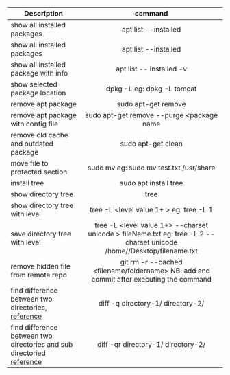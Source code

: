 | Description                                                                                                                                                |                                                             command                                                             |
| ---------------------------------------------------------------------------------------------------------------------------------------------------------- | :-----------------------------------------------------------------------------------------------------------------------------: |
| show all installed packages                                                                                                                                |                                                      apt list --installed                                                       |
| show all installed packages                                                                                                                                |                                                      apt list --installed                                                       |
| show all installed package with info                                                                                                                       |                                                    apt list -- installed -v                                                     |
| show selected package location                                                                                                                             |                                            dpkg -L <package name> eg: dpkg -L tomcat                                            |
| remove apt package                                                                                                                                         |                                               sudo apt-get remove <package name>                                                |
| remove apt package with config file                                                                                                                        |                                            sudo apt-get remove --purge <package name                                            |
| remove old cache and outdated package                                                                                                                      |                                                       sudo apt-get clean                                                        |
| move file to protected section                                                                                                                             |                                  sudo mv <filename> <location> eg: sudo mv test.txt /usr/share                                  |
| install tree                                                                                                                                               |                                                      sudo apt install tree                                                      |
| show directory tree                                                                                                                                        |                                                              tree                                                               |
| show directory tree with level                                                                                                                             |                                             tree -L <level value 1+ > eg: tree -L 1                                             |
| save directory tree with level                                                                                                                             | tree -L <level value 1+> --charset unicode > fileName.txt eg: tree -L 2 --charset unicode /home/<username>/Desktop/filename.txt |
| remove hidden file from remote repo                                                                                                                        |                     git rm -r --cached <filename/foldername> NB: add and commit after executing the command                     |
| find difference between two directories, [reference](https://www.tecmint.com/compare-find-difference-between-two-directories-in-linux/)                    |                                                diff -q directory-1/ directory-2/                                                |
| find difference between two directories and sub directoried [reference](https://www.tecmint.com/compare-find-difference-between-two-directories-in-linux/) |                                               diff -qr directory-1/ directory-2/                                                |

